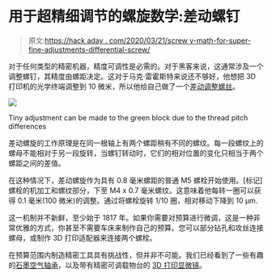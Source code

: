 # 用于超精细调节的螺旋数学:差动螺钉

> 原文:[https://hack aday . com/2020/03/21/screw y-math-for-super-fine-adjustments-differential-screw/](https://hackaday.com/2020/03/21/screwy-math-for-super-fine-adjustments-differential-screws/)

对于任何类型的精密机器，精度可调性是必需的。对于黑客来说，这通常涉及一个调整螺钉，其精度由螺距决定。这对于马克·雷霍斯特来说还不够好，他想把 3D 打印机的光学终端调整到 10 微米，所以他给自己做了一个[差动调整螺丝](https://hackaday.io/project/170424-differential-screw-z-axis-optical-endstop)。

![](../Images/a537790fe4cbbcdd8940d8180ea8466c.png)

Tiny adjustment can be made to the green block due to the thread pitch differences

差动螺旋的工作原理是在同一根轴上有两个螺距稍有不同的螺纹。每一段螺纹上的螺母不能相对于另一段旋转，当螺钉转动时，它们的相对位置的变化只相当于两个螺距之间的差值。

在这种情况下，差动螺旋作为具有 0.8 毫米螺距的普通 M5 螺栓开始使用。[标记]螺栓的机加工和螺纹部分，下至 M4 x 0.7 毫米螺纹。这意味着他每转一圈可以获得 0.1 毫米(100 微米)的调整。通过将螺栓旋转 1/10 圈，相对移动下降到 10 μm.

这一机制并不新鲜，至少始于 1817 年。如果你需要对预算进行微调，这是一种非常优雅的方式，你甚至不需要车床来制作自己的预算。您可以部分钻孔和攻丝连接螺母，或制作 3D 打印适配器来连接两个螺栓。

在预算范围内制造精密工具具有挑战性，但并非不可能。我们已经看到了一些有趣的[石墨空气轴承](https://hackaday.com/2019/12/28/ben-krasnows-take-on-diy-air-bearings/)，以及带有精密可调载物台的 [3D 打印显微镜](https://hackaday.com/2019/01/26/3d-printed-microscope-stage-offers-precise-movement/)。